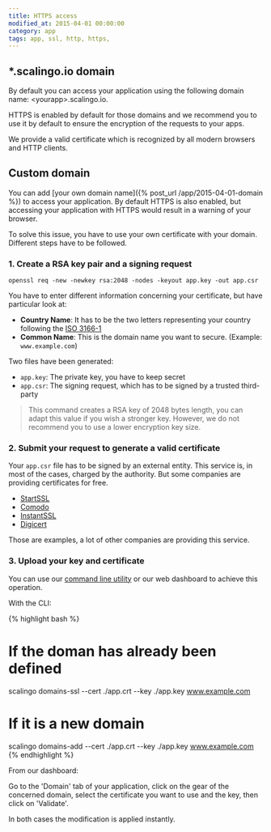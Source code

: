 ```yaml
---
title: HTTPS access
modified_at: 2015-04-01 00:00:00
category: app
tags: app, ssl, http, https,
---
```


## *.scalingo.io domain

By default you can access your application using the following domain name:
\<yourapp\>.scalingo.io.

HTTPS is enabled by default for those domains and we recommend you to use
it by default to ensure the encryption of the requests to your apps.

We provide a valid certificate which is recognized by all modern browsers and HTTP
clients.

## Custom domain

You can add [your own domain name]({% post_url /app/2015-04-01-domain %}) to access your application. By
default HTTPS is also enabled, but accessing your application with HTTPS would result
in a warning of your browser.

To solve this issue, you have to use your own certificate with your domain. Different
steps have to be followed.

### 1. Create a RSA key pair and a signing request

`openssl req -new -newkey rsa:2048 -nodes -keyout app.key -out app.csr`

You have to enter different information concerning your certificate, but have
particular look at:

* __Country Name__: It has to be the two letters representing your country following the
[ISO 3166-1](https://en.wikipedia.org/wiki/ISO_3166-1_alpha-2)
* __Common Name__: This is the domain name you want to secure. (Example: `www.example.com`)

Two files have been generated:

* `app.key`: The private key, you have to keep secret
* `app.csr`: The signing request, which has to be signed by a trusted third-party

> This command creates a RSA key of 2048 bytes length, you can adapt this
> value if you wish a stronger key. However, we do not recommend you to use a
> lower encryption key size.

### 2. Submit your request to generate a valid certificate

Your `app.csr` file has to be signed by an external entity. This service is, in most
of the cases, charged by the authority. But some companies are providing certificates
for free.

* [StartSSL](https://www.startssl.com/)
* [Comodo](https://ssl.comodo.com)
* [InstantSSL](https://www.instantssl.com/)
* [Digicert](https://www.digicert.com/ssl-certificate.htm)

Those are examples, a lot of other companies are providing this service.

### 3. Upload your key and certificate

You can use our [command line utility](http://cli.scalingo.com) or our web dashboard
to achieve this operation.

With the CLI:

{% highlight bash %}
# If the doman has already been defined
scalingo domains-ssl --cert ./app.crt --key ./app.key www.example.com

# If it is a new domain
scalingo domains-add --cert ./app.crt --key ./app.key www.example.com
{% endhighlight %}

From our dashboard:

Go to the 'Domain' tab of your application, click on the gear of the concerned domain,
select the certificate you want to use and the key, then click on 'Validate'.

In both cases the modification is applied instantly.

